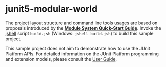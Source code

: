 # junit5-modular-world

The project layout structure and command line tools usages are based on proposals
introduced by the [**Module System Quick-Start Guide**](http://openjdk.java.net/projects/jigsaw/quick-start).
Invoke the [jshell](https://docs.oracle.com/javase/9/tools/jshell.htm) script
`build.jsh` (Windows: `jshell build.jsh`) to build this sample project.

This sample project does not aim to demonstrate how to use the JUnit Platform APIs.
For detailed  information on the JUnit Platform programming and extension models,
please consult the [User Guide](http://junit.org/junit5/docs/current/user-guide/).
